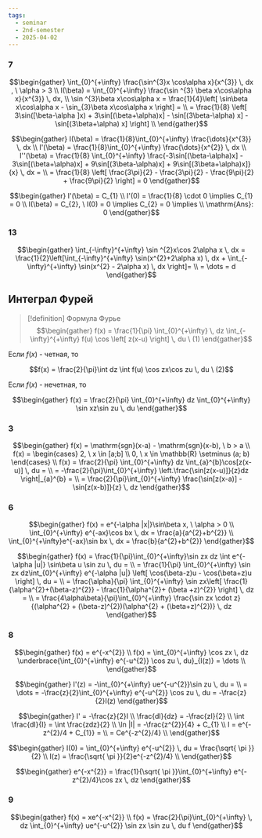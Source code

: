 ```yaml
---
tags:
  - seminar
  - 2nd-semester
  - 2025-04-02
---
```


### 7

$$\begin{gather}
\int_{0}^{+\infty} \frac{\sin^{3}x \cos\alpha x}{x^{3}} \, dx , \ \alpha > 3 \\
I(\beta) = \int_{0}^{+\infty} \frac{\sin ^{3} \beta x\cos\alpha x}{x^{3}} \, dx, \\
\sin ^{3}\beta x\cos\alpha x = \frac{1}{4}\left[ \sin\beta x\cos\alpha x - \sin_{3}\beta x\cos\alpha x \right] = \\
= \frac{1}{8} \left[ 3\sin([\beta-\alpha ]x) + 3\sin[(\beta+\alpha)x] - \sin[(3\beta-\alpha) x] - \sin[(3\beta+\alpha) x] \right] \\
\end{gather}$$

$$\begin{gather}
I(\beta) = \frac{1}{8}\int_{0}^{+\infty} \frac{\dots}{x^{3}} \, dx \\
I'(\beta) = \frac{1}{8}\int_{0}^{+\infty} \frac{\dots}{x^{2}} \, dx  \\
I''(\beta) = \frac{1}{8} \int_{0}^{+\infty} \frac{-3\sin[(\beta-\alpha)x] - 3\sin[(\beta+\alpha)x] + 9\sin[(3\beta-\alpha)x] + 9\sin[(3\beta+\alpha)x]}{x} \, dx = \\
= \frac{1}{8} \left[ \frac{3\pi}{2} - \frac{3\pi}{2} - \frac{9\pi}{2} + \frac{9\pi}{2} \right] = 0
\end{gather}$$

$$\begin{gather}
I'(\beta) = C_{1} \\
I'(0) = \frac{1}{8} \cdot 0 \implies C_{1} = 0 \\
I(\beta) = C_{2}, \ I(0) = 0 \implies C_{2} = 0 \implies \\
\mathrm{Ans}: 0
\end{gather}$$

### 13

$$\begin{gather}
\int_{-\infty}^{+\infty} \sin ^{2}x\cos 2\alpha x \, dx = \frac{1}{2}\left[\int_{-\infty}^{+\infty} \sin(x^{2}+2\alpha x) \, dx + \int_{-\infty}^{+\infty} \sin(x^{2} - 2\alpha x) \, dx  \right]= \\
= \dots = d
\end{gather}$$

## Интеграл Фурей

> [!definition] Формула Фурье
> $$\begin{gather}
f(x) = \frac{1}{\pi} \int_{0}^{+\infty} \, dz \int_{-\infty}^{+\infty} f(u) \cos \left[ z(x-u) \right]  \, du \ (1)
\end{gather}$$

Если $f(x)$ - четная, то

$$f(x) = \frac{2}{\pi}\int dz \int f(u) \cos zx\cos zu \, du \ (2)$$

Если $f(x)$ - нечетная, то

$$\begin{gather}
f(x) = \frac{2}{\pi} \int_{0}^{+\infty} dz \int_{0}^{+\infty} \sin xz\sin zu \, du
\end{gather}$$

### 3

$$\begin{gather}
f(x) = \mathrm{sgn}(x-a) - \mathrm{sgn}(x-b), \ b > a \\
f(x) = \begin{cases}
2, \ x \in [a;b] \\
0, \ x \in \mathbb{R} \setminus (a; b)
\end{cases} \\
f(x) = \frac{2}{\pi} \int_{0}^{+\infty} dz \int_{a}^{b}\cos[z(x-u)] \, du = \\
= -\frac{2}{\pi}\int_{0}^{+\infty} \left.\frac{\sin[z(x-u)]}{z}dz \right|_{a}^{b} = \\
= \frac{2}{\pi}\int_{0}^{+\infty}  \frac{\sin[z(x-a)] - \sin[z(x-b)]}{z} \, dz
\end{gather}$$

### 6

$$\begin{gather}
f(x) = e^{-\alpha |x|}\sin\beta x, \ \alpha > 0 \\
\int_{0}^{+\infty} e^{-ax}\cos bx \, dx  = \frac{a}{a^{2}+b^{2}} \\
\int_{0}^{+\infty}e^{-ax}\sin bx \, dx = \frac{b}{a^{2}+b^{2}} 
\end{gather}$$

$$\begin{gather}
f(x) = \frac{1}{\pi}\int_{0}^{+\infty}\sin zx dz \int e^{-\alpha |u|} \sin\beta u \sin zu \, du = \\
= \frac{1}{\pi} \int_{0}^{+\infty} \sin zx dz\int_{0}^{+\infty} e^{-\alpha |u|} \left[ \cos(\beta-z)u - \cos(\beta+z)u \right]   \, du = \\
= \frac{\alpha}{\pi} \int_{0}^{+\infty} \sin zx\left[ \frac{1}{\alpha^{2}+(\beta-z)^{2}} - \frac{1}{\alpha^{2}+ (\beta +z)^{2}} \right]  \, dz = \\
= \frac{4\alpha\beta}{\pi}\int_{0}^{+\infty} \frac{\sin zx \cdot z}{(\alpha^{2} + (\beta-z)^{2})(\alpha^{2} + (\beta+z)^{2})} \, dz
\end{gather}$$

### 8

$$\begin{gather}
f(x) = e^{-x^{2}} \\
f(x) = \int_{0}^{+\infty} \cos zx \, dz \underbrace{\int_{0}^{+\infty} e^{-u^{2}} \cos zu \, du}_{I(z)} = \dots \\
\end{gather}$$

$$\begin{gather}
I'(z) = -\int_{0}^{+\infty} ue^{-u^{2}}\sin zu \, du = \\
= \dots = 
-\frac{z}{2}\int_{0}^{+\infty} e^{-u^{2}} \cos zu \, du = -\frac{z}{2}I(z)
\end{gather}$$

$$\begin{gather}
I' = -\frac{z}{2}I \\
\frac{dI}{dz} = -\frac{zI}{2} \\
\int \frac{dI}{I} = \int \frac{zdz}{2} \\
\ln |I| =  -\frac{z^{2}}{4} + C_{1} \\
I = e^{-z^{2}/4 + C_{1}} = \\
= Ce^{-z^{2}/4} \\
\end{gather}$$

$$\begin{gather}
I(0) = \int_{0}^{+\infty} e^{-u^{2}} \, du = \frac{\sqrt{ \pi }}{2} \\
I(z) = \frac{\sqrt{ \pi }}{2}e^{-z^{2}/4} \\
\end{gather}$$

$$\begin{gather}
e^{-x^{2}} = \frac{1}{\sqrt{ \pi }}\int_{0}^{+\infty} e^{-z^{2}/4}\cos zx \, dz
\end{gather}$$

### 9

$$\begin{gather}
f(x) = xe^{-x^{2}} \\
f(x) = \frac{2}{\pi}\int_{0}^{+\infty}  \, dz \int_{0}^{+\infty} ue^{-u^{2}} \sin zx \sin zu  \, du f
\end{gather}$$